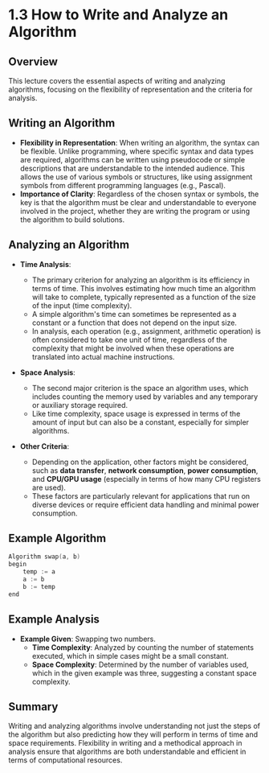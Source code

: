 # 1.3 How to Write and Analyze an Algorithm

## Overview

This lecture covers the essential aspects of writing and analyzing algorithms, focusing on the flexibility of representation and the criteria for analysis.

## Writing an Algorithm

- **Flexibility in Representation**: When writing an algorithm, the syntax can be flexible. Unlike programming, where specific syntax and data types are required, algorithms can be written using pseudocode or simple descriptions that are understandable to the intended audience. This allows the use of various symbols or structures, like using assignment symbols from different programming languages (e.g., Pascal).
- **Importance of Clarity**: Regardless of the chosen syntax or symbols, the key is that the algorithm must be clear and understandable to everyone involved in the project, whether they are writing the program or using the algorithm to build solutions.

## Analyzing an Algorithm

- **Time Analysis**:
  - The primary criterion for analyzing an algorithm is its efficiency in terms of time. This involves estimating how much time an algorithm will take to complete, typically represented as a function of the size of the input (time complexity).
  - A simple algorithm's time can sometimes be represented as a constant or a function that does not depend on the input size.
  - In analysis, each operation (e.g., assignment, arithmetic operation) is often considered to take one unit of time, regardless of the complexity that might be involved when these operations are translated into actual machine instructions.

- **Space Analysis**:
  - The second major criterion is the space an algorithm uses, which includes counting the memory used by variables and any temporary or auxiliary storage required.
  - Like time complexity, space usage is expressed in terms of the amount of input but can also be a constant, especially for simpler algorithms.

- **Other Criteria**:
  - Depending on the application, other factors might be considered, such as **data transfer**, **network consumption**, **power consumption**, and **CPU/GPU usage** (especially in terms of how many CPU registers are used).
  - These factors are particularly relevant for applications that run on diverse devices or require efficient data handling and minimal power consumption.

## Example Algorithm

```c
Algorithm swap(a, b)
begin
    temp := a
    a := b
    b := temp
end
```

## Example Analysis

- **Example Given**: Swapping two numbers.
  - **Time Complexity**: Analyzed by counting the number of statements executed, which in simple cases might be a small constant.
  - **Space Complexity**: Determined by the number of variables used, which in the given example was three, suggesting a constant space complexity.

## Summary

Writing and analyzing algorithms involve understanding not just the steps of the algorithm but also predicting how they will perform in terms of time and space requirements. Flexibility in writing and a methodical approach in analysis ensure that algorithms are both understandable and efficient in terms of computational resources.
